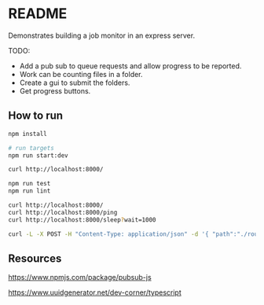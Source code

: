 # README

Demonstrates building a job monitor in an express server.  

TODO:

* Add a pub sub to queue requests and allow progress to be reported.
* Work can be counting files in a folder.
* Create a gui to submit the folders.  
* Get progress buttons.  

## How to run

```sh
npm install

# run targets
npm run start:dev

curl http://localhost:8000/

npm run test
npm run lint
```

```sh
curl http://localhost:8000/
curl http://localhost:8000/ping
curl http://localhost:8000/sleep?wait=1000

curl -L -X POST -H "Content-Type: application/json" -d '{ "path":"./routes" }' http://localhost:8000/job/start
```

## Resources

https://www.npmjs.com/package/pubsub-js

https://www.uuidgenerator.net/dev-corner/typescript
